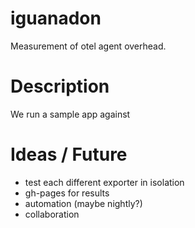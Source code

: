 # iguanadon

Measurement of otel agent overhead.

# Description

We run a sample app against 



# Ideas / Future

* test each different exporter in isolation
* gh-pages for results
* automation (maybe nightly?)
* collaboration